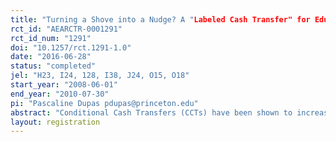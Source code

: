 ```yaml
---
title: "Turning a Shove into a Nudge? A "Labeled Cash Transfer" for Education"
rct_id: "AEARCTR-0001291"
rct_id_num: "1291"
doi: "10.1257/rct.1291-1.0"
date: "2016-06-28"
status: "completed"
jel: "H23, I24, 128, I38, J24, O15, O18"
start_year: "2008-06-01"
end_year: "2010-07-30"
pi: "Pascaline Dupas pdupas@princeton.edu"
abstract: "Conditional Cash Transfers (CCTs) have been shown to increase human capital investments, but their standard features make them expensive. We use a large randomized experiment in Morocco to estimate an alternative government-run program, a “labeled cash transfer” (LCT): a small cash transfer made to fathers of school-aged children in poor rural communities, not conditional on school attendance but explicitly labeled as an education support program. We document large gains in school participation. Adding conditionality and targeting mothers made almost no difference in our context. The program increased parents’ belief that education was a worthwhile investment, a likely pathway for the results."
layout: registration
---
```


